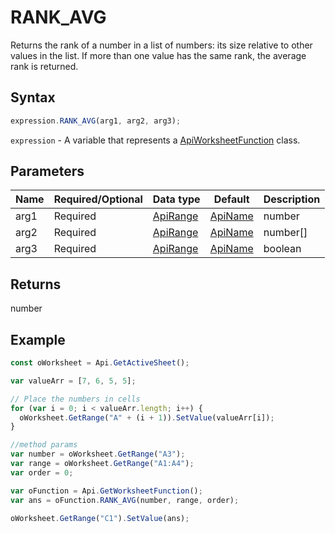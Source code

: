 # RANK_AVG

Returns the rank of a number in a list of numbers: its size relative to other values in the list. If more than one value has the same rank, the average rank is returned.

## Syntax

```javascript
expression.RANK_AVG(arg1, arg2, arg3);
```

`expression` - A variable that represents a [ApiWorksheetFunction](../ApiWorksheetFunction.md) class.

## Parameters

| **Name** | **Required/Optional** | **Data type** | **Default** | **Description** |
| ------------- | ------------- | ------------- | ------------- | ------------- |
| arg1 | Required | [ApiRange](../../ApiRange/ApiRange.md) | [ApiName](../../ApiName/ApiName.md) | number |  | The number for which the rank will be returned. |
| arg2 | Required | [ApiRange](../../ApiRange/ApiRange.md) | [ApiName](../../ApiName/ApiName.md) | number[] |  | An array or range of numbers. Nonnumeric values are ignored. |
| arg3 | Required | [ApiRange](../../ApiRange/ApiRange.md) | [ApiName](../../ApiName/ApiName.md) | boolean |  | The numeric value that specifyes how to order the numbers. If it is 0 or omitted, the rank in the list will be sorted in descending order. Any other numeric value means that the rank in the list will be sorted in ascending order. |

## Returns

number

## Example



```javascript
const oWorksheet = Api.GetActiveSheet();

var valueArr = [7, 6, 5, 5];

// Place the numbers in cells
for (var i = 0; i < valueArr.length; i++) {
  oWorksheet.GetRange("A" + (i + 1)).SetValue(valueArr[i]);
}

//method params
var number = oWorksheet.GetRange("A3");
var range = oWorksheet.GetRange("A1:A4");
var order = 0;

var oFunction = Api.GetWorksheetFunction();
var ans = oFunction.RANK_AVG(number, range, order);

oWorksheet.GetRange("C1").SetValue(ans);

```
